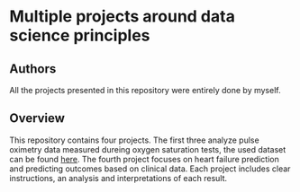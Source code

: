 # Multiple projects around data science principles

## Authors 

All the projects presented in this repository were entirely done by myself.

## Overview

This repository contains four projects. The first three analyze pulse oximetry data measured dureing oxygen saturation tests, the used dataset can be found [here](https://physionet.org/content/openox-repo/1.0.1/). The fourth project focuses on heart failure prediction and predicting outcomes based on clinical data. Each project includes clear instructions, an analysis and interpretations of each result.

